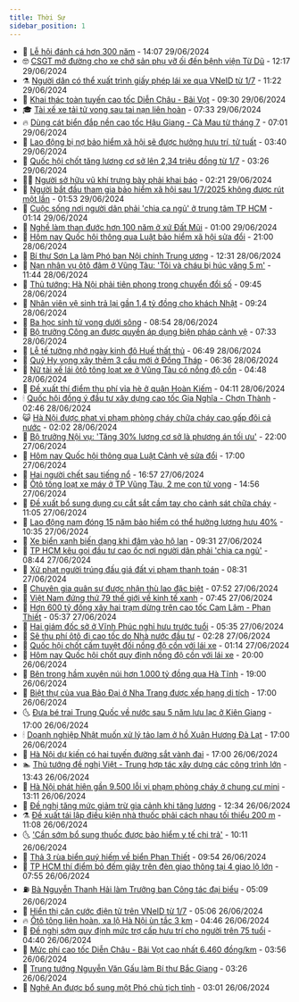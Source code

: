 ```yaml
---
title: Thời Sự
sidebar_position: 1
---
```


<!-- vnexpress-thoi-su:START -->
- 🦒 [Lễ hội đánh cá hơn 300 năm](https://vnexpress.net/le-hoi-danh-ca-hon-300-nam-4764103.html) - 14:07 29/06/2024
- 🤓 [CSGT mở đường cho xe chở sản phụ vỡ ối đến bệnh viện Từ Dũ](https://vnexpress.net/csgt-mo-duong-cho-xe-cho-san-phu-vo-oi-den-benh-vien-tu-du-4764264.html) - 12:17 29/06/2024
- ⚗️ [Người dân có thể xuất trình giấy phép lái xe qua VNeID từ 1/7](https://vnexpress.net/nguoi-dan-co-the-xuat-trinh-giay-phep-lai-xe-qua-vneid-tu-1-7-4764226.html) - 11:22 29/06/2024
- 🌊 [Khai thác toàn tuyến cao tốc Diễn Châu - Bãi Vọt](https://vnexpress.net/khai-thac-toan-tuyen-cao-toc-dien-chau-bai-vot-4763967.html) - 09:30 29/06/2024
- 🎓 [Tài xế xe tải tử vong sau tai nạn liên hoàn](https://vnexpress.net/tai-xe-xe-tai-tu-vong-sau-tai-nan-lien-hoan-4764165.html) - 07:33 29/06/2024
- 🔥 [Dùng cát biển đắp nền cao tốc Hậu Giang - Cà Mau từ tháng 7](https://vnexpress.net/dung-cat-bien-dap-nen-cao-toc-hau-giang-ca-mau-tu-thang-7-4764160.html) - 07:01 29/06/2024
- 🦏 [Lao động bị nợ bảo hiểm xã hội sẽ được hưởng hưu trí, tử tuất](https://vnexpress.net/lao-dong-bi-no-bao-hiem-xa-hoi-se-duoc-huong-huu-tri-tu-tuat-4764087.html) - 03:40 29/06/2024
- 👺 [Quốc hội chốt tăng lương cơ sở lên 2,34 triệu đồng từ 1/7](https://vnexpress.net/quoc-hoi-chot-tang-luong-co-so-len-2-34-trieu-dong-tu-1-7-4764081.html) - 03:26 29/06/2024
- 🧑‍🏫 [Người sở hữu vũ khí trưng bày phải khai báo](https://vnexpress.net/nguoi-so-huu-vu-khi-trung-bay-phai-khai-bao-4764052.html) - 02:21 29/06/2024
- 🚦 [Người bắt đầu tham gia bảo hiểm xã hội sau 1/7/2025 không được rút một lần](https://vnexpress.net/nguoi-bat-dau-tham-gia-bao-hiem-xa-hoi-sau-1-7-2025-khong-duoc-rut-mot-lan-4764036.html) - 01:53 29/06/2024
- 🎉 [Cuộc sống nơi người dân phải &#39;chia ca ngủ&#39; ở trung tâm TP HCM](https://vnexpress.net/cuoc-song-noi-nguoi-dan-phai-chia-ca-ngu-o-trung-tam-tp-hcm-4764013.html) - 01:14 29/06/2024
- 🦒 [Nghề làm than đước hơn 100 năm ở xứ Đất Mũi](https://vnexpress.net/nghe-lam-than-duoc-hon-100-nam-o-xu-dat-mui-4763844.html) - 01:00 29/06/2024
- 🤗 [Hôm nay Quốc hội thông qua Luật bảo hiểm xã hội sửa đổi](https://vnexpress.net/hom-nay-quoc-hoi-thong-qua-luat-bao-hiem-xa-hoi-sua-doi-4763984.html) - 21:00 28/06/2024
- 💼 [Bí thư Sơn La làm Phó ban Nội chính Trung ương](https://vnexpress.net/bi-thu-son-la-lam-pho-ban-noi-chinh-trung-uong-4763970.html) - 12:31 28/06/2024
- 🤩 [Nạn nhân vụ ôtô đâm ở Vũng Tàu: &#39;Tôi và cháu bị húc văng 5 m&#39;](https://vnexpress.net/nan-nhan-vu-oto-dam-o-vung-tau-toi-va-chau-bi-huc-vang-5-m-4763941.html) - 11:44 28/06/2024
- 🤡 [Thủ tướng: Hà Nội phải tiên phong trong chuyển đổi số](https://vnexpress.net/thu-tuong-ha-noi-phai-tien-phong-trong-chuyen-doi-so-4763849.html) - 09:45 28/06/2024
- 💯 [Nhân viên vệ sinh trả lại gần 1,4 tỷ đồng cho khách Nhật](https://vnexpress.net/nhan-vien-ve-sinh-tra-lai-gan-1-4-ty-dong-cho-khach-nhat-4763905.html) - 09:24 28/06/2024
- 👺 [Ba học sinh tử vong dưới sông](https://vnexpress.net/ba-hoc-sinh-tu-vong-duoi-song-4763889.html) - 08:54 28/06/2024
- 🌮 [Bộ trưởng Công an được quyền áp dụng biện pháp cảnh vệ](https://vnexpress.net/bo-truong-cong-an-duoc-quyen-ap-dung-bien-phap-canh-ve-4763799.html) - 07:33 28/06/2024
- 🥸 [Lễ tế tưởng nhớ ngày kinh đô Huế thất thủ](https://vnexpress.net/le-te-tuong-nho-ngay-kinh-do-hue-that-thu-4763646.html) - 06:49 28/06/2024
- 🐻 [Quỹ Hy vọng xây thêm 3 cầu mới ở Đồng Tháp](https://vnexpress.net/quy-hy-vong-xay-them-3-cau-moi-o-dong-thap-4763716.html) - 06:36 28/06/2024
- 👀 [Nữ tài xế lái ôtô tông loạt xe ở Vũng Tàu có nồng độ cồn](https://vnexpress.net/nu-tai-xe-lai-oto-tong-loat-xe-o-vung-tau-co-nong-do-con-4763781.html) - 04:48 28/06/2024
- 🤔 [Đề xuất thí điểm thu phí vỉa hè ở quận Hoàn Kiếm](https://vnexpress.net/de-xuat-thi-diem-thu-phi-via-he-o-quan-hoan-kiem-4763563.html) - 04:11 28/06/2024
- 🕯 [Quốc hội đồng ý đầu tư xây dựng cao tốc Gia Nghĩa - Chơn Thành](https://vnexpress.net/quoc-hoi-dong-y-dau-tu-xay-dung-cao-toc-gia-nghia-chon-thanh-4763651.html) - 02:46 28/06/2024
- 😺 [Hà Nội được phạt vi phạm phòng cháy chữa cháy cao gấp đôi cả nước](https://vnexpress.net/ha-noi-duoc-phat-vi-pham-phong-chay-chua-chay-cao-gap-doi-ca-nuoc-4763615.html) - 02:02 28/06/2024
- 🦆 [Bộ trưởng Nội vụ: &#39;Tăng 30% lương cơ sở là phương án tối ưu&#39;](https://vnexpress.net/bo-truong-noi-vu-tang-30-luong-co-so-la-phuong-an-toi-uu-4763551.html) - 22:00 27/06/2024
- 🧰 [Hôm nay Quốc hội thông qua Luật Cảnh vệ sửa đổi](https://vnexpress.net/hom-nay-quoc-hoi-thong-qua-luat-canh-ve-sua-doi-4763548.html) - 17:00 27/06/2024
- 🦍 [Hai người chết sau tiếng nổ](https://vnexpress.net/hai-nguoi-chet-sau-tieng-no-4763566.html) - 16:57 27/06/2024
- 🧰 [Ôtô tông loạt xe máy ở TP Vũng Tàu, 2 mẹ con tử vong](https://vnexpress.net/oto-tong-loat-xe-may-o-tp-vung-tau-2-me-con-tu-vong-4763546.html) - 14:56 27/06/2024
- 💃 [Đề xuất bổ sung dụng cụ cắt sắt cầm tay cho cảnh sát chữa cháy](https://vnexpress.net/de-xuat-bo-sung-dung-cu-cat-sat-cam-tay-cho-canh-sat-chua-chay-4763453.html) - 11:05 27/06/2024
- 🧰 [Lao động nam đóng 15 năm bảo hiểm có thể hưởng lương hưu 40%](https://vnexpress.net/lao-dong-nam-dong-15-nam-bao-hiem-co-the-huong-luong-huu-40-4763286.html) - 10:35 27/06/2024
- 🚀 [Xe biển xanh biến dạng khi đâm vào hộ lan](https://vnexpress.net/xe-bien-xanh-bien-dang-khi-dam-vao-ho-lan-4763462.html) - 09:31 27/06/2024
- 🎊 [TP HCM kêu gọi đầu tư cao ốc nơi người dân phải &#39;chia ca ngủ&#39;](https://vnexpress.net/tp-hcm-keu-goi-dau-tu-cao-oc-noi-nguoi-dan-phai-chia-ca-ngu-4763398.html) - 08:44 27/06/2024
- 🤭 [Xử phạt người trúng đấu giá đất vi phạm thanh toán](https://vnexpress.net/xu-phat-nguoi-trung-dau-gia-dat-vi-pham-thanh-toan-4763385.html) - 08:31 27/06/2024
- 🤗 [Chuyên gia quân sự được nhận thù lao đặc biệt](https://vnexpress.net/chuyen-gia-quan-su-duoc-nhan-thu-lao-dac-biet-4763366.html) - 07:52 27/06/2024
- 🌈 [Việt Nam đứng thứ 79 thế giới về kinh tế xanh](https://vnexpress.net/viet-nam-dung-thu-79-the-gioi-ve-kinh-te-xanh-4763230.html) - 07:45 27/06/2024
- 🦣 [Hơn 600 tỷ đồng xây hai trạm dừng trên cao tốc Cam Lâm - Phan Thiết](https://vnexpress.net/hon-600-ty-dong-xay-hai-tram-dung-tren-cao-toc-cam-lam-phan-thiet-4763348.html) - 05:37 27/06/2024
- 🎡 [Hai giám đốc sở ở Vĩnh Phúc nghỉ hưu trước tuổi](https://vnexpress.net/hai-giam-doc-so-o-vinh-phuc-nghi-huu-truoc-tuoi-4763324.html) - 05:35 27/06/2024
- 🦏 [Sẽ thu phí ôtô đi cao tốc do Nhà nước đầu tư](https://vnexpress.net/se-thu-phi-oto-di-cao-toc-do-nha-nuoc-dau-tu-4763201.html) - 02:28 27/06/2024
- 🎊 [Quốc hội chốt cấm tuyệt đối nồng độ cồn với lái xe](https://vnexpress.net/quoc-hoi-chot-cam-tuyet-doi-nong-do-con-voi-lai-xe-4763107.html) - 01:14 27/06/2024
- 🫶 [Hôm nay Quốc hội chốt quy định nồng độ cồn với lái xe](https://vnexpress.net/hom-nay-quoc-hoi-chot-quy-dinh-nong-do-con-voi-lai-xe-4763115.html) - 20:00 26/06/2024
- 🤔 [Bên trong hầm xuyên núi hơn 1.000 tỷ đồng qua Hà Tĩnh](https://vnexpress.net/ben-trong-ham-xuyen-nui-hon-1-000-ty-dong-qua-ha-tinh-4762934.html) - 19:00 26/06/2024
- 🤠 [Biệt thự của vua Bảo Đại ở Nha Trang được xếp hạng di tích](https://vnexpress.net/biet-thu-cua-vua-bao-dai-o-nha-trang-duoc-xep-hang-di-tich-4763108.html) - 17:00 26/06/2024
- 🌜 [Đưa bé trai Trung Quốc về nước sau 5 năm lưu lạc ở Kiên Giang](https://vnexpress.net/dua-be-trai-trung-quoc-ve-nuoc-sau-5-nam-luu-lac-o-kien-giang-4763091.html) - 17:00 26/06/2024
- 🕯 [Doanh nghiệp Nhật muốn xử lý tảo lam ở hồ Xuân Hương Đà Lạt](https://vnexpress.net/ho-xuan-huong-tao-no-hoa-da-lat-4763074.html) - 17:00 26/06/2024
- 🤔 [Hà Nội dự kiến có hai tuyến đường sắt vành đai](https://vnexpress.net/ha-noi-du-kien-co-hai-tuyen-duong-sat-vanh-dai-4762260.html) - 17:00 26/06/2024
- 🏊 [Thủ tướng đề nghị Việt - Trung hợp tác xây dựng các công trình lớn](https://vnexpress.net/thu-tuong-de-nghi-viet-trung-hop-tac-xay-dung-cac-cong-trinh-lon-4763089.html) - 13:43 26/06/2024
- 🌮 [Hà Nội phát hiện gần 9.500 lỗi vi phạm phòng cháy ở chung cư mini](https://vnexpress.net/ha-noi-phat-hien-gan-9-500-loi-vi-pham-phong-chay-o-chung-cu-mini-4756006.html) - 13:11 26/06/2024
- 🫣 [Đề nghị tăng mức giảm trừ gia cảnh khi tăng lương](https://vnexpress.net/de-nghi-tang-muc-giam-tru-gia-canh-khi-tang-luong-4763070.html) - 12:34 26/06/2024
- ⚗️ [Đề xuất tái lập điều kiện nhà thuốc phải cách nhau tối thiểu 200 m](https://vnexpress.net/de-xuat-tai-lap-dieu-kien-nha-thuoc-phai-cach-nhau-toi-thieu-200-m-4762975.html) - 11:08 26/06/2024
- 🌜 [&#39;Cần sớm bổ sung thuốc được bảo hiểm y tế chi trả&#39;](https://vnexpress.net/can-som-bo-sung-thuoc-duoc-bao-hiem-y-te-chi-tra-4762974.html) - 10:11 26/06/2024
- 🌁 [Thả 3 rùa biển quý hiếm về biển Phan Thiết](https://vnexpress.net/tha-3-rua-bien-quy-hiem-ve-bien-phan-thiet-4763000.html) - 09:54 26/06/2024
- 🐲 [TP HCM thí điểm bỏ đếm giây trên đèn giao thông tại 4 giao lộ lớn](https://vnexpress.net/tp-hcm-thi-diem-bo-dem-giay-tren-den-giao-thong-tai-4-giao-lo-lon-4762872.html) - 07:55 26/06/2024
- ⛽️ [Bà Nguyễn Thanh Hải làm Trưởng ban Công tác đại biểu](https://vnexpress.net/ba-nguyen-thanh-hai-lam-truong-ban-cong-tac-dai-bieu-4762690.html) - 05:09 26/06/2024
- 🗽 [Hiển thị căn cước điện tử trên VNeID từ 1/7](https://vnexpress.net/hien-thi-can-cuoc-dien-tu-tren-vneid-tu-1-7-4762838.html) - 05:06 26/06/2024
- 🔥 [Ôtô tông liên hoàn, xa lộ Hà Nội ùn tắc 3 km](https://vnexpress.net/oto-tong-lien-hoan-xa-lo-ha-noi-un-tac-3-km-4762851.html) - 04:46 26/06/2024
- 💯 [Đề nghị sớm quy định mức trợ cấp hưu trí cho người trên 75 tuổi](https://vnexpress.net/de-nghi-som-quy-dinh-muc-tro-cap-huu-tri-cho-nguoi-tren-75-tuoi-4762510.html) - 04:40 26/06/2024
- 🦆 [Mức phí cao tốc Diễn Châu - Bãi Vọt cao nhất 6.460 đồng/km](https://vnexpress.net/muc-phi-cao-toc-dien-chau-bai-vot-cao-nhat-6-460-dong-km-4762714.html) - 03:56 26/06/2024
- 🫣 [Trung tướng Nguyễn Văn Gấu làm Bí thư Bắc Giang](https://vnexpress.net/trung-tuong-nguyen-van-gau-lam-bi-thu-bac-giang-4762779.html) - 03:26 26/06/2024
- 🤡 [Nghệ An được bổ sung một Phó chủ tịch tỉnh](https://vnexpress.net/nghe-an-duoc-bo-sung-mot-pho-chu-tich-tinh-4762727.html) - 03:01 26/06/2024<!-- vnexpress-thoi-su:END -->